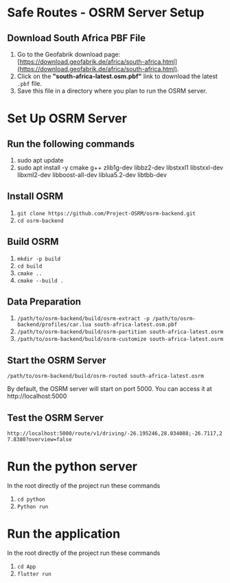 # Safe Routes - OSRM Server Setup


## Download South Africa PBF File

1. Go to the Geofabrik download page: [https://download.geofabrik.de/africa/south-africa.html](https://download.geofabrik.de/africa/south-africa.html).
2. Click on the **"south-africa-latest.osm.pbf"** link to download the latest `.pbf` file.
3. Save this file in a directory where you plan to run the OSRM server.


# Set Up OSRM Server
## Run the following commands

1. sudo apt update
2. sudo apt install -y cmake g++ zlib1g-dev libbz2-dev libstxxl1 libstxxl-dev libxml2-dev libboost-all-dev liblua5.2-dev libtbb-dev

## Install OSRM

1. `git clone https://github.com/Project-OSRM/osrm-backend.git`
2. `cd osrm-backend`

## Build OSRM

1. `mkdir -p build`
2. `cd build`
3. `cmake ..`
4. `cmake --build .`

## Data Preparation

1. `/path/to/osrm-backend/build/osrm-extract -p /path/to/osrm-backend/profiles/car.lua south-africa-latest.osm.pbf`
2. `/path/to/osrm-backend/build/osrm-partition south-africa-latest.osrm`
3. `/path/to/osrm-backend/build/osrm-customize south-africa-latest.osrm`

## Start the OSRM Server

`/path/to/osrm-backend/build/osrm-routed south-africa-latest.osrm`

By default, the OSRM server will start on port 5000. You can access it at http://localhost:5000

## Test the OSRM Server

`http://localhost:5000/route/v1/driving/-26.195246,28.034088;-26.7117,27.8380?overview=false`

# Run the python server

In the root directly of the project run these commands

1. `cd python`
2. `Python run`

# Run the application

In the root directly of the project run these commands

1. `cd App`
2. `flutter run`

